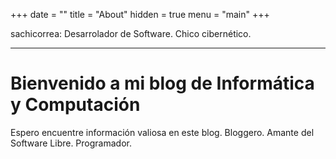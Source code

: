 +++
date = ""
title = "About"
hidden = true
menu = "main"
+++

sachicorrea: Desarrolador de Software. Chico cibernético.

***

# Bienvenido a mi blog de Informática y Computación

Espero encuentre información valiosa en este blog. 
Bloggero. Amante del Software Libre. Programador.
